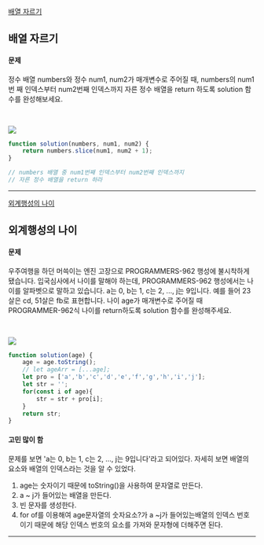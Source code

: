 [배열 자르기](https://school.programmers.co.kr/learn/courses/30/lessons/120833)

## 배열 자르기
#### 문제
정수 배열 numbers와 정수 num1, num2가 매개변수로 주어질 때, numbers의 num1번 째 인덱스부터 num2번째 인덱스까지 자른 정수 배열을 return 하도록 solution 함수를 완성해보세요.

<br/>

![](https://velog.velcdn.com/images/jkang4531/post/c6e16f98-d6e8-417b-a3c5-468812df101c/image.png)

```javascript
function solution(numbers, num1, num2) {
    return numbers.slice(num1, num2 + 1);
}

// numbers 배열 중 num1번째 인덱스부터 num2번째 인덱스까지
// 자른 정수 배열을 return 하라
```
---
[외계행성의 나이](https://school.programmers.co.kr/learn/courses/30/lessons/120834)

## 외계행성의 나이
#### 문제
우주여행을 하던 머쓱이는 엔진 고장으로 PROGRAMMERS-962 행성에 불시착하게 됐습니다. 입국심사에서 나이를 말해야 하는데, PROGRAMMERS-962 행성에서는 나이를 알파벳으로 말하고 있습니다. a는 0, b는 1, c는 2, ..., j는 9입니다. 예를 들어 23살은 cd, 51살은 fb로 표현합니다. 나이 age가 매개변수로 주어질 때 PROGRAMMER-962식 나이를 return하도록 solution 함수를 완성해주세요.

<br/>

![](https://velog.velcdn.com/images/jkang4531/post/1d04ad7d-3063-46d4-aa02-8bc01c302289/image.png)

```javascript
function solution(age) {
    age = age.toString();
    // let ageArr = [...age];
    let pro = ['a','b','c','d','e','f','g','h','i','j'];
    let str = '';
    for(const i of age){
        str = str + pro[i];
    }
    return str;
}
```
#### 고민 많이 함
문제를 보면 'a는 0, b는 1, c는 2, ..., j는 9입니다'라고 되어있다. 자세히 보면 배열의 요소와 배열의 인덱스라는 것을 알 수 있었다.
1. age는 숫자이기 때문에 toString()을 사용하여 문자열로 만든다.
2. a ~ j가 들어있는 배열을 만든다.
3. 빈 문자를 생성한다.
4. for of를 이용해여 age문자열의 숫자요소?가 a ~j가 들어있는배열의 인덱스 번호이기 때문에 해당 인덱스 번호의 요소를 가져와 문자형에 더해주면 된다.
---
